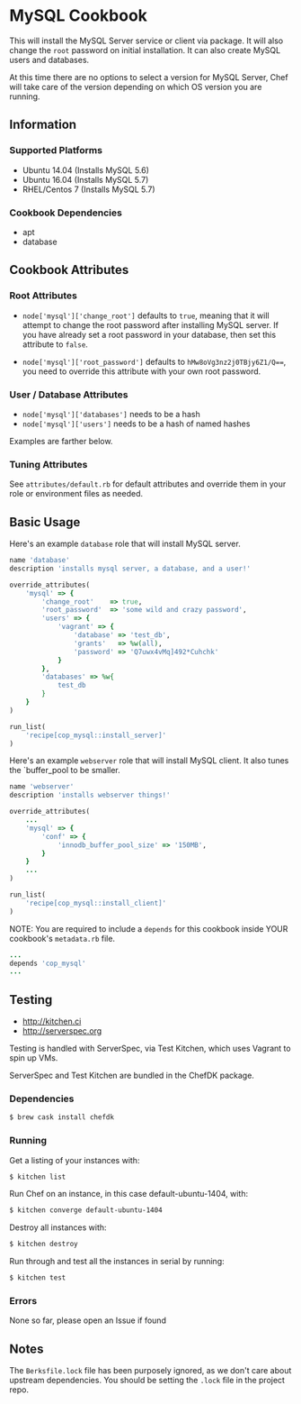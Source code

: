 # MySQL Cookbook
This will install the MySQL Server service or client via package. It will also
change the `root` password on initial installation. It can also create MySQL
users and databases.

At this time there are no options to select a version for MySQL Server, Chef will
take care of the version depending on which OS version you are running.

## Information
### Supported Platforms
- Ubuntu 14.04 (Installs MySQL 5.6)
- Ubuntu 16.04 (Installs MySQL 5.7)
- RHEL/Centos 7 (Installs MySQL 5.7)

### Cookbook Dependencies
- apt
- database

## Cookbook Attributes
### Root Attributes
* `node['mysql']['change_root']` defaults to `true`, meaning that it will
  attempt to change the root password after installing MySQL server. If you have
already set a root password in your database, then set this attribute to `false`.

* `node['mysql']['root_password']` defaults to `hMw8oVg3nz2j0TBjy6Z1/Q==`,
you need to override this attribute with your own root password.

### User / Database Attributes
* `node['mysql']['databases']` needs to be a hash
* `node['mysql']['users']` needs to be a hash of named hashes

Examples are farther below.

### Tuning Attributes
See `attributes/default.rb` for default attributes and override them in your
role or environment files as needed.

## Basic Usage
Here's an example `database` role that will install MySQL server.

```ruby
name 'database'
description 'installs mysql server, a database, and a user!'

override_attributes(
    'mysql' => {
        'change_root'    => true,
        'root_password'  => 'some wild and crazy password',
        'users' => {
            'vagrant' => {
                'database' => 'test_db',
                'grants'   => %w(all),
                'password' => 'Q7uwx4vMq]492*Cuhchk'
            }
        },
        'databases' => %w{
            test_db
        }
    }
)

run_list(
    'recipe[cop_mysql::install_server]'
)
```

Here's an example `webserver` role that will install MySQL client. It also tunes
the `buffer_pool to be smaller.

```ruby
name 'webserver'
description 'installs webserver things!'

override_attributes(
    ...
    'mysql' => {
        'conf' => {
            'innodb_buffer_pool_size' => '150MB',
        }
    }
    ...
)

run_list(
    'recipe[cop_mysql::install_client]'
)
```

NOTE: You are required to include a `depends` for this cookbook inside YOUR cookbook's `metadata.rb` file.

```ruby
...
depends 'cop_mysql'
...
```

## Testing
* http://kitchen.ci
* http://serverspec.org

Testing is handled with ServerSpec, via Test Kitchen, which uses Vagrant to spin up VMs.

ServerSpec and Test Kitchen are bundled in the ChefDK package.

### Dependencies
```bash
$ brew cask install chefdk
```

### Running
Get a listing of your instances with:

```bash
$ kitchen list
```

Run Chef on an instance, in this case default-ubuntu-1404, with:

```bash
$ kitchen converge default-ubuntu-1404
```

Destroy all instances with:

```bash
$ kitchen destroy
```

Run through and test all the instances in serial by running:

```bash
$ kitchen test
```

### Errors
None so far, please open an Issue if found

## Notes
The `Berksfile.lock` file has been purposely ignored, as we don't care about
upstream dependencies. You should be setting the `.lock` file in the project
repo.
